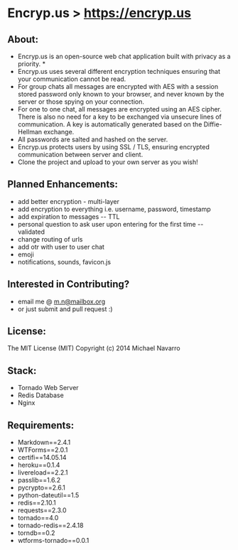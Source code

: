 Encryp.us > https://encryp.us
====================

About:
------
 - Encryp.us is an open-source web chat application built with privacy as a priority. *
 - Encryp.us uses several different encryption techniques ensuring that your communication cannot be read.
 - For group chats all messages are encrypted with AES with a session stored password only known to your browser, and never known by the server or those spying on your connection.
 - For one to one chat, all messages are encrypted using an AES cipher. There is also no need for a key to be exchanged via unsecure lines of communication. A key is automatically generated based on the Diffie-Hellman exchange.
 - All passwords are salted and hashed on the server.
 - Encryp.us protects users by using SSL / TLS, ensuring encrypted communication between server and client.
 - Clone the project and upload to your own server as you wish!

Planned Enhancements:
----------
 - add better encryption - multi-layer
 - add encryption to everything i.e. username, password, timestamp
 - add expiration to messages -- TTL
 - personal question to ask user upon entering for the first time --
   validated
 - change routing of urls
 - add otr with user to user chat
 - emoji
 - notifications, sounds, favicon.js

Interested in Contributing?
-----------------
 - email me @ m.n@mailbox.org
 - or just submit and pull request :)

License:
---------
The MIT License (MIT)
Copyright (c) 2014 Michael Navarro

Stack:
------
 - Tornado Web Server
 - Redis Database
 - Nginx
  
Requirements:
-------------
 - Markdown==2.4.1
 - WTForms==2.0.1
 - certifi==14.05.14
 - heroku==0.1.4
 - livereload==2.2.1
 - passlib==1.6.2
 - pycrypto==2.6.1
 - python-dateutil==1.5
 - redis==2.10.1
 - requests==2.3.0
 - tornado==4.0
 - tornado-redis==2.4.18
 - torndb==0.2
 - wtforms-tornado==0.0.1
